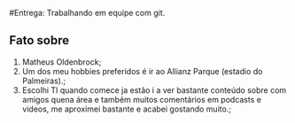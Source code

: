 #Entrega: Trabalhando em equipe com git.

## Fato sobre <Matheus>

1. Matheus Oldenbrock;
2. Um dos meu hobbies preferidos é ir ao Allianz Parque (estadio do Palmeiras).;
3. Escolhi TI quando comece ja estão i a ver bastante conteúdo sobre com amigos quena área e também muitos comentários em podcasts e videos, me aproximei bastante e acabei gostando muito.;